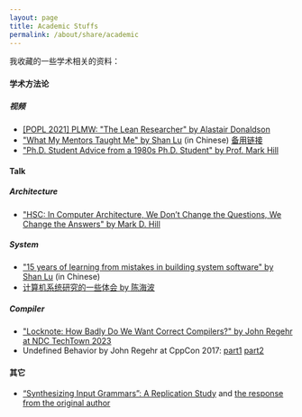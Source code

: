 ```yaml
---
layout: page
title: Academic Stuffs
permalink: /about/share/academic
---
```


我收藏的一些学术相关的资料：

#### 学术方法论

##### 视频

- [[POPL 2021] PLMW: "The Lean Researcher" by Alastair Donaldson](https://www.youtube.com/watch?v=iJMvEHJ7wmA)
- ["What My Mentors Taught Me" by Shan Lu](https://www.youtube.com/live/lOOBJix9-Dw?feature=shared&t=315) (in Chinese) [备用链接](https://www.bilibili.com/video/BV1Ta411x7xM)
- ["Ph.D. Student Advice from a 1980s Ph.D. Student" by Prof. Mark Hill](https://www.youtube.com/watch?v=eabxuh3RZNs)

#### Talk

##### Architecture

- ["HSC: In Computer Architecture, We Don’t Change the Questions, We Change the Answers" by Mark D. Hill](https://youtu.be/SOXiHkOGJgE?feature=shared)

##### System

- ["15 years of learning from mistakes in building system software" by Shan Lu](https://xxxy.gufe.edu.cn/chinasys22/video/LuShan.html) (in Chinese)
- [计算机系统研究的一些体会 by 陈海波](https://www.bilibili.com/video/BV1Ap4y167w3)

##### Compiler

- ["Locknote: How Badly Do We Want Correct Compilers?" by John Regehr at NDC TechTown 2023](https://youtu.be/tMYYrR-hazI?feature=shared)
- Undefined Behavior by John Regehr at CppCon 2017: [part1](https://youtu.be/v1COuU2vU_w?feature=shared) [part2](https://youtu.be/TPyLrJED0zQ?feature=shared)

#### 其它

- [“Synthesizing Input Grammars”: A Replication Study](https://www.youtube.com/watch?v=NkBkpBS2Ob4) and [the response from the original author](https://www.youtube.com/watch?v=wB0xARbsc6s)